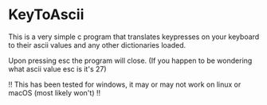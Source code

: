 # KeyToAscii 
This is a very simple c program that translates keypresses on your keyboard to their ascii values and any other dictionaries loaded.

Upon pressing esc the program will close. (If you happen to be wondering what ascii value esc is it's 27)

!! This has been tested for windows, it may or may not work on linux or macOS (most likely won't) !!
